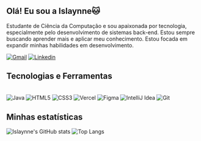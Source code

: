 ## Olá! Eu sou a Islaynne🐱

Estudante de Ciência da Computação e sou apaixonada por tecnologia, especialmente pelo desenvolvimento de sistemas back-end. Estou sempre buscando aprender mais e aplicar meu conhecimento. Estou focada em expandir minhas habilidades em desenvolvimento.


[![Gmail](https://img.shields.io/badge/Gmail-D14836?style=for-the-badge&logo=gmail&logoColor=white)](islaynneviana@gmail.com)
[![Linkedin](https://img.shields.io/badge/LinkedIn-0077B5?style=for-the-badge&logo=linkedin&logoColor=white)](https://www.linkedin.com/in/islaynneviana/)

## Tecnologias e Ferramentas

<div style="display: incline_block"><br/>
  <img align="center" alt="Java" src="https://img.shields.io/badge/Java-ED8B00?style=for-the-badge&logo=openjdk&logoColor=white"  />
  <img align="center" alt="HTML5" src="https://img.shields.io/badge/HTML5-E34F26?style=for-the-badge&logo=html5&logoColor=white"  />
  <img align="center" alt="CSS3" src="https://img.shields.io/badge/CSS3-1572B6?style=for-the-badge&logo=css3&logoColor=white"  />
   <img align="center" alt="Vercel" src="https://img.shields.io/badge/Vercel-000000?style=for-the-badge&logo=vercel&logoColor=white"  />
   <img align="center" alt="Figma" src="https://img.shields.io/badge/Figma-F24E1E?style=for-the-badge&logo=figma&logoColor=white"  />
   <img align="center" alt="IntelliJ Idea" src="https://img.shields.io/badge/IntelliJ_IDEA-000000.svg?style=for-the-badge&logo=intellij-idea&logoColor=white"  />
   <img align="center" alt="Git" src="https://img.shields.io/badge/GIT-E44C30?style=for-the-badge&logo=git&logoColor=white"  />
  </div>

## Minhas estatísticas

![Islaynne's GitHub stats](https://github-readme-stats.vercel.app/api?username=IslaynneViana&show_icons=true&theme=tokyonight)
![Top Langs](https://github-readme-stats.vercel.app/api/top-langs/?username=IslaynneViana&layout=compact&langs_count=6&theme=tokyonight
)

